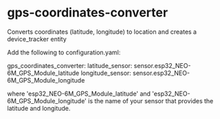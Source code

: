 # gps-coordinates-converter
Converts coordinates (latitude, longitude) to location and creates a device_tracker entity

Add the following to configuration.yaml:

gps_coordinates_converter:
  latitude_sensor: sensor.esp32_NEO-6M_GPS_Module_latitude
  longitude_sensor: sensor.esp32_NEO-6M_GPS_Module_longitude

where 'esp32_NEO-6M_GPS_Module_latitude' and 'esp32_NEO-6M_GPS_Module_longitude' is 
the name of your sensor that provides the latitude and longitude.
